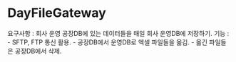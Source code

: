 # DayFileGateway

요구사항 : 회사 운영 공장DB에 있는 데이터들을 매일 회사 운영DB에 저장하기.
기능 : - SFTP, FTP 통신 활용.
       - 공장DB에서 운영DB로 엑셀 파일들을 옮김.
       - 옮긴 파일들은 공장DB에서 삭제. 
